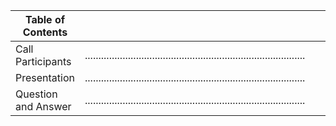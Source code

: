 | Table of Contents |  |  |  |
| --- | --- | --- | --- |
| Call Participants | .................................................................................. |  | 3 |
| Presentation | .................................................................................. |  | 4 |
| Question and Answer | .................................................................................. |  | 15 |
